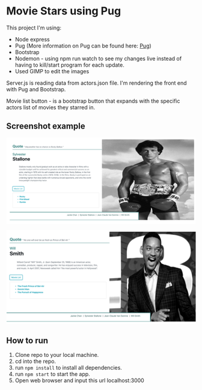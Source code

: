 # Movie Stars using Pug

This project I'm using:
* Node express
* Pug (More information on Pug can be found here:
[Pug](https://pugjs.org/api/getting-started.html))
* Bootstrap
* Nodemon - using npm run watch to see my changes live instead of having to kill/start program for each update.
* Used GIMP to edit the images

Server.js is reading data from actors.json file. I'm rendering the front end with Pug and Bootstrap.

Movie list button - is a bootstrap button that expands with the specific actors list of movies they starred in. 

## Screenshot example

![Sylvester](./public/images/NodePugExample.png)

![Will](./public/images/NodePugExample2.png)

## How to run

1. Clone repo to your local machine.
2. cd into the repo.
3. run `npm install` to install all dependencies.
4. run `npm start` to start the app.
5. Open web browser and input this url localhost:3000
